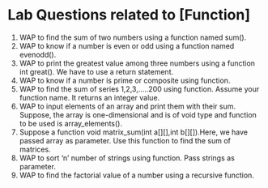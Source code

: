 # Lab Questions related to [Function]

1. WAP to find the sum of two numbers using a function named sum().
2. WAP to know if a number is even or odd using a function named evenodd().
3. WAP to print the greatest value among three numbers using a function int great().
   We have to use a return statement.
4. WAP to know if a number is prime or composite using function.
5. WAP to find the sum of series 1,2,3,…..200 using function. Assume your function name. It returns an integer value.
6. WAP to input elements of an array and print them with their sum. Suppose, the array is one-dimensional and is of void type and function to be used is array_elements().
7. Suppose a function void matrix_sum(int a[][],int b[][]).Here, we have passed array as parameter. Use this function to find the sum of matrices.
8. WAP to sort ‘n’ number of strings using function. Pass strings as parameter.
9. WAP to find the factorial value of a number using a recursive function.
